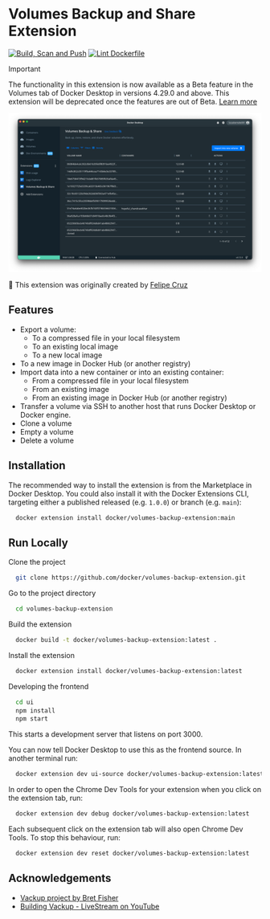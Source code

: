 # Volumes Backup and Share Extension

[![Build, Scan and Push](https://github.com/docker/volumes-backup-extension/actions/workflows/build-scan-push.yaml/badge.svg)](https://github.com/docker/volumes-backup-extension/actions/workflows/build-scan-push.yaml)
[![Lint Dockerfile](https://github.com/docker/volumes-backup-extension/actions/workflows/hadolint.yaml/badge.svg)](https://github.com/docker/volumes-backup-extension/actions/workflows/hadolint.yaml)


> [!IMPORTANT]
> The functionality in this extension is now available as a Beta feature in the Volumes tab of Docker Desktop in versions 4.29.0 and above. This extension will be deprecated once the features are out of Beta. [Learn more](https://docs.docker.com/desktop/use-desktop/volumes/)


![Extension Screenshot](./docs/images/1-table.png)

🚀 This extension was originally created by [Felipe Cruz](https://github.com/felipecruz91/)

## Features

- Export a volume:
  - To a compressed file in your local filesystem
  - To an existing local image
  - To a new local image
- To a new image in Docker Hub (or another registry)
- Import data into a new container or into an existing container:
  - From a compressed file in your local filesystem
  - From an existing image
  - From an existing image in Docker Hub (or another registry)
- Transfer a volume via SSH to another host that runs Docker Desktop or Docker engine.
- Clone a volume
- Empty a volume
- Delete a volume

## Installation

The recommended way to install the extension is from the Marketplace in Docker Desktop.
You could also install it with the Docker Extensions CLI, targeting either a published released (e.g. `1.0.0`) or branch (e.g. `main`):
```bash
  docker extension install docker/volumes-backup-extension:main
```

## Run Locally

Clone the project

```bash
  git clone https://github.com/docker/volumes-backup-extension.git
```

Go to the project directory

```bash
  cd volumes-backup-extension
```

Build the extension

```bash
  docker build -t docker/volumes-backup-extension:latest .
```

Install the extension

```bash
  docker extension install docker/volumes-backup-extension:latest
```

Developing the frontend

```bash
  cd ui
  npm install
  npm start
```

This starts a development server that listens on port 3000.

You can now tell Docker Desktop to use this as the frontend source. In another terminal run:

```bash
  docker extension dev ui-source docker/volumes-backup-extension:latest http://localhost:3000
```

In order to open the Chrome Dev Tools for your extension when you click on the extension tab, run:

```bash
  docker extension dev debug docker/volumes-backup-extension:latest
```

Each subsequent click on the extension tab will also open Chrome Dev Tools. To stop this behaviour, run:

```bash
  docker extension dev reset docker/volumes-backup-extension:latest
```

## Acknowledgements

- [Vackup project by Bret Fisher](https://github.com/BretFisher/docker-vackup)
- [Building Vackup - LiveStream on YouTube](https://www.youtube.com/watch?v=BHKp7Sc3VVc)
